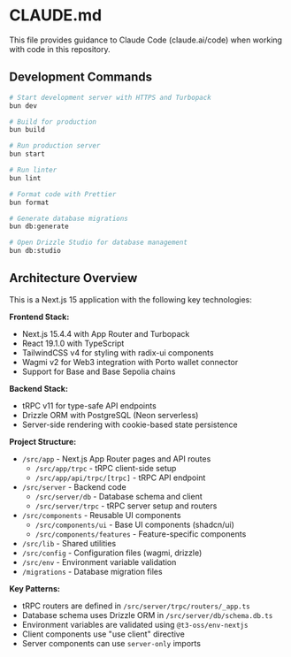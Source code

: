 # CLAUDE.md

This file provides guidance to Claude Code (claude.ai/code) when working with code in this repository.

## Development Commands

```bash
# Start development server with HTTPS and Turbopack
bun dev

# Build for production
bun build

# Run production server
bun start

# Run linter
bun lint

# Format code with Prettier
bun format

# Generate database migrations
bun db:generate

# Open Drizzle Studio for database management
bun db:studio
```

## Architecture Overview

This is a Next.js 15 application with the following key technologies:

**Frontend Stack:**

- Next.js 15.4.4 with App Router and Turbopack
- React 19.1.0 with TypeScript
- TailwindCSS v4 for styling with radix-ui components
- Wagmi v2 for Web3 integration with Porto wallet connector
- Support for Base and Base Sepolia chains

**Backend Stack:**

- tRPC v11 for type-safe API endpoints
- Drizzle ORM with PostgreSQL (Neon serverless)
- Server-side rendering with cookie-based state persistence

**Project Structure:**

- `/src/app` - Next.js App Router pages and API routes
  - `/src/app/trpc` - tRPC client-side setup
  - `/src/app/api/trpc/[trpc]` - tRPC API endpoint
- `/src/server` - Backend code
  - `/src/server/db` - Database schema and client
  - `/src/server/trpc` - tRPC server setup and routers
- `/src/components` - Reusable UI components
  - `/src/components/ui` - Base UI components (shadcn/ui)
  - `/src/components/features` - Feature-specific components
- `/src/lib` - Shared utilities
- `/src/config` - Configuration files (wagmi, drizzle)
- `/src/env` - Environment variable validation
- `/migrations` - Database migration files

**Key Patterns:**

- tRPC routers are defined in `/src/server/trpc/routers/_app.ts`
- Database schema uses Drizzle ORM in `/src/server/db/schema.db.ts`
- Environment variables are validated using `@t3-oss/env-nextjs`
- Client components use "use client" directive
- Server components can use `server-only` imports

